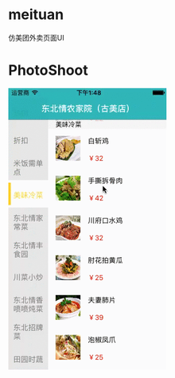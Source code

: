 # meituan
仿美团外卖页面UI

# PhotoShoot
![image](https://github.com/Zws-China/meituan/blob/master/meituan/meituan/meituan.gif)

